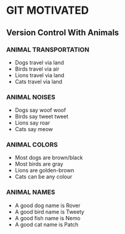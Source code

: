 # GIT MOTIVATED
## Version Control With Animals


### ANIMAL TRANSPORTATION
* Dogs travel via land
* Birds travel via air
* Lions travel via land
* Cats travel via land


### ANIMAL NOISES
* Dogs say woof woof
* Birds say tweet tweet
* Lions say roar
* Cats say meow


### ANIMAL COLORS
* Most dogs are brown/black
* Most birds are gray
* Lions are golden-brown
* Cats can be any colour


### ANIMAL NAMES
* A good dog name is Rover
* A good bird name is Tweety
* A good fish name is Nemo
* A good cat name is Patch



